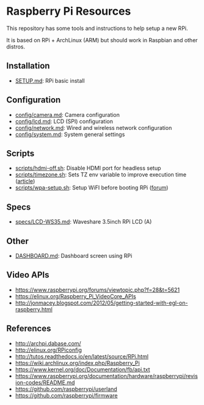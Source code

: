 # Raspberry Pi Resources

This repository has some tools and instructions to help setup a new RPi.

It is based on RPi + ArchLinux (ARM) but should work in Raspbian and other distros.

## Installation

- [SETUP.md](SETUP.md): RPi basic install

## Configuration

- [config/camera.md](config/camera.md): Camera configuration
- [config/lcd.md](config/lcd.md): LCD (SPI) configuration
- [config/network.md](config/network.md): Wired and wireless network configuration
- [config/system.md](config/system.md): System general settings

## Scripts

- [scripts/hdmi-off.sh](scripts/hdmi-off.sh): Disable HDMI port for headless setup
- [scripts/timezone.sh](scripts/timezone.sh): Sets TZ env variable to improve execution time ([article](https://blog.packagecloud.io/eng/2017/02/21/set-environment-variable-save-thousands-of-system-calls/))
- [scripts/wpa-setup.sh](scripts/wpa-setup.sh): Setup WiFI before booting RPi ([forum](https://archlinuxarm.org/forum/viewtopic.php?f=31&t=11529))

## Specs

- [specs/LCD-WS35.md](specs/LCD-WS35.md): Waveshare 3.5inch RPi LCD (A)

## Other

- [DASHBOARD.md](DASHBOARD.md): Dashboard screen using RPi

## Video APIs

- https://www.raspberrypi.org/forums/viewtopic.php?f=28&t=5621
- https://elinux.org/Raspberry_Pi_VideoCore_APIs
- http://jonmacey.blogspot.com/2012/05/getting-started-with-egl-on-raspberry.html

## References

- http://archpi.dabase.com/
- http://elinux.org/RPiconfig
- http://tutos.readthedocs.io/en/latest/source/RPi.html
- https://wiki.archlinux.org/index.php/Raspberry_Pi
- https://www.kernel.org/doc/Documentation/fb/api.txt
- https://www.raspberrypi.org/documentation/hardware/raspberrypi/revision-codes/README.md
- https://github.com/raspberrypi/userland
- https://github.com/raspberrypi/firmware
